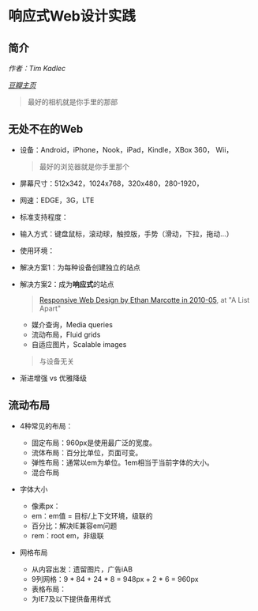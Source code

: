 # 响应式Web设计实践

## 简介

*作者：Tim Kadlec*

*[豆瓣主页](http://book.douban.com/subject/21263576/)*



> 最好的相机就是你手里的那部

## 无处不在的Web

- 设备：Android，iPhone，Nook，iPad，Kindle，XBox 360， Wii，

	> 最好的浏览器就是你手里那个
	
- 屏幕尺寸：512x342，1024x768，320x480，280-1920，
- 网速：EDGE，3G，LTE
- 标准支持程度：
- 输入方式：键盘鼠标，滚动球，触控版，手势（滑动，下拉，拖动...）
- 使用环境：
- 解决方案1：为每种设备创建独立的站点
- 解决方案2：成为**响应式**的站点

	> [Responsive Web Design by Ethan Marcotte in 2010-05](http://alistapart.com/d/responsive-web-design/ex/ex-site-FINAL.html), at "A List Apart"
	
	- 媒介查询，Media queries
	- 流动布局，Fluid grids
	- 自适应图片，Scalable images
	
	> 与设备无关
	
- 渐进增强 vs 优雅降级

## 流动布局

- 4种常见的布局：
	- 固定布局：960px是使用最广泛的宽度。
	- 流体布局：百分比单位，页面可变。
	- 弹性布局：通常以em为单位。1em相当于当前字体的大小。
	- 混合布局
	
- 字体大小
	- 像素px：
	- em：em值 = 目标/上下文环境，级联的
	- 百分比：解决IE兼容em问题
	- rem：root em，非级联
	
- 网格布局
	- 从内容出发：遗留图片，广告iAB
	- 9列网格：9 * 84 + 24 * 8 = 948px + 2 * 6 = 960px
	- 表格布局：
	- 为IE7及以下提供备用样式 
	
	
